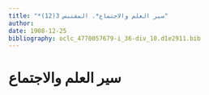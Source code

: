 ```yaml
---
title: "*سير العلم والاجتماع*. المقتبس 3(12)"
author: 
date: 1908-12-25
bibliography: oclc_4770057679-i_36-div_10.d1e2911.bib
---
```




#  سير العلم والاجتماع 

